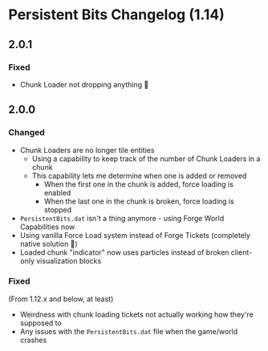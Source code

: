 # Persistent Bits Changelog (1.14)

## 2.0.1

### Fixed

* Chunk Loader not dropping anything 🤔

## 2.0.0

### Changed

* Chunk Loaders are no longer tile entities
  * Using a capability to keep track of the number of Chunk Loaders in a chunk
  * This capability lets me determine when one is added or removed
    * When the first one in the chunk is added, force loading is enabled
    * When the last one in the chunk is broken, force loading is stopped
* `PersistentBits.dat` isn't a thing anymore - using Forge World Capabilities now
* Using vanilla Force Load system instead of Forge Tickets (completely native solution 🙂)
* Loaded chunk "indicator" now uses particles instead of broken client-only visualization blocks

### Fixed

(From 1.12.x and below, at least)

* Weirdness with chunk loading tickets not actually working how they're supposed to
* Any issues with the `PersistentBits.dat` file when the game/world crashes

